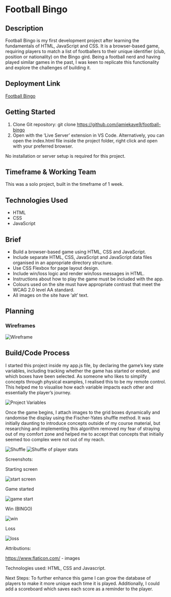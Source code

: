 # Football Bingo

## Description
Football Bingo is my first development project after learning the fundamentals of HTML, JavaScript and CSS. It is a browser-based game, requiring players to match a list of footballers to their unique identifier (club, position or nationality) on the Bingo gird. Being a football nerd and having played similar games in the past, I was keen to replicate this functionality and explore the challenges of building it.

## Deployment Link
[Football Bingo](https://jamiekaye9.github.io/football-bingo/)

## Getting Started
1. Clone Git repository: git clone https://github.com/jamiekaye9/football-bingo
2. Open with the ‘Live Server’ extension in VS Code. Alternatively, you can open the index.html file inside the project folder, right click and open with your preferred browser.

No installation or server setup is required for this project.

## Timeframe & Working Team
This was a solo project, built in the timeframe of 1 week.

## Technologies Used
- HTML
- CSS
- JavaScript

## Brief
- Build a browser-based game using HTML, CSS and JavaScript.
-	Include separate HTML, CSS, JavaScript and JavaScript data files organised in an appropriate directory structure.
-	Use CSS Flexbox for page layout design.
-	Include win/loss logic and render win/loss messages in HTML.
-	Instructions about how to play the game must be included with the app.
-	Colours used on the site must have appropriate contrast that meet the WCAG 2.0 level AA standard.
-	All images on the site have ‘alt’ text.

## Planning
### Wireframes
![Wireframe](images/FootballBingo.png)

## Build/Code Process
I started this project inside my app.js file, by declaring the game’s key state variables, including tracking whether the game has started or ended, and which boxes have been selected. As someone who likes to simplify concepts through physical examples, I realised this to be my remote control. This helped me to visualise how each variable impacts each other and essentially the player’s journey.

![Project Variables](images/variables.png)

Once the game begins, I attach images to the grid boxes dynamically and randomise the display using the Fischer-Yates shuffle method. It was initially daunting to introduce concepts outside of my course material, but researching and implementing this algorithm removed my fear of straying out of my comfort zone and helped me to accept that concepts that initially seemed too complex were not out of my reach.

![Shuffle](images/shuffle.png)
![Shuffle of player stats](images/shufflestats.png)






Screenshots:

Starting screen

<img src="https://raw.githubusercontent.com/jamiekaye9/football-bingo/refs/heads/main/images/startscreen.png" alt="start screen">

Game started

<img src="https://raw.githubusercontent.com/jamiekaye9/football-bingo/refs/heads/main/images/gamestart.png" alt="game start">

Win (BINGO)

<img src="https://raw.githubusercontent.com/jamiekaye9/football-bingo/refs/heads/main/images/win.png" alt="win">

Loss

<img src="https://raw.githubusercontent.com/jamiekaye9/football-bingo/refs/heads/main/images/loss.png" alt="loss">

Attributions:

https://www.flaticon.com/ - images

Technologies used: HTML, CSS and Javascript.

Next Steps: To further enhance this game I can grow the database of players to make it more unique each time it is played. Additionally, I could add a scoreboard which saves each score as a reminder to the player.




